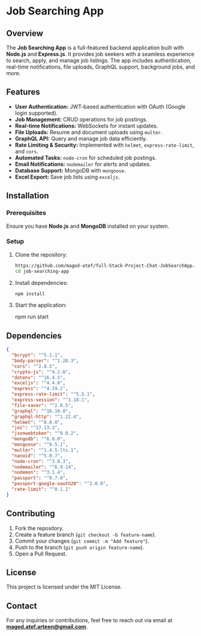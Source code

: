 # Job Searching App

## Overview
The **Job Searching App** is a full-featured backend application built with **Node.js** and **Express.js**. It provides job seekers with a seamless experience to search, apply, and manage job listings. The app includes authentication, real-time notifications, file uploads, GraphQL support, background jobs, and more.

## Features
- **User Authentication:** JWT-based authentication with OAuth (Google login supported).
- **Job Management:** CRUD operations for job postings.
- **Real-time Notifications:** WebSockets for instant updates.
- **File Uploads:** Resume and document uploads using `multer`.
- **GraphQL API:** Query and manage job data efficiently.
- **Rate Limiting & Security:** Implemented with `helmet`, `express-rate-limit`, and `cors`.
- **Automated Tasks:** `node-cron` for scheduled job postings.
- **Email Notifications:** `nodemailer` for alerts and updates.
- **Database Support:** MongoDB with `mongoose`.
- **Excel Export:** Save job lists using `exceljs`.

## Installation
### Prerequisites
Ensure you have **Node.js** and **MongoDB** installed on your system.

### Setup
1. Clone the repository:
   ```sh
   https://github.com/maged-atef/full-Stack-Project-Chat-JobSearchApp.git
   cd job-searching-app
   ```
2. Install dependencies:
   ```sh
   npm install
   ```

3. Start the application:

   npm run start  
 




## Dependencies
```json
{
  "bcrypt": "^5.1.1",
  "body-parser": "^1.20.3",
  "cors": "^2.8.5",
  "crypto-js": "^4.2.0",
  "dotenv": "^16.4.5",
  "exceljs": "^4.4.0",
  "express": "^4.19.2",
  "express-rate-limit": "^5.5.1",
  "express-session": "^1.18.1",
  "file-saver": "^2.0.5",
  "graphql": "^16.10.0",
  "graphql-http": "^1.22.4",
  "helmet": "^8.0.0",
  "joi": "^17.13.3",
  "jsonwebtoken": "^9.0.2",
  "mongodb": "^6.8.0",
  "mongoose": "^8.5.1",
  "multer": "^1.4.5-lts.1",
  "nanoid": "^5.0.7",
  "node-cron": "^3.0.3",
  "nodemailer": "^6.9.14",
  "nodemon": "^3.1.4",
  "passport": "^0.7.0",
  "passport-google-oauth20": "^2.0.0",
  "rate-limit": "^0.1.1"
}
```

## Contributing
1. Fork the repository.
2. Create a feature branch (`git checkout -b feature-name`).
3. Commit your changes (`git commit -m "Add feature"`).
4. Push to the branch (`git push origin feature-name`).
5. Open a Pull Request.

## License
This project is licensed under the MIT License.

## Contact
For any inquiries or contributions, feel free to reach out via email at **maged.atef.arteen@gmail.com**.

